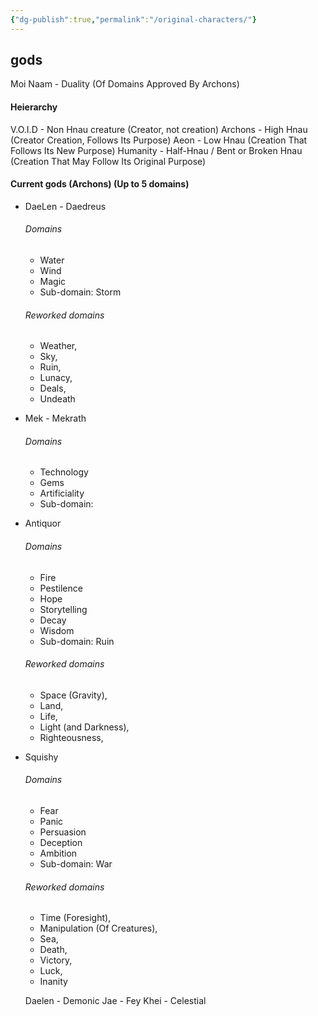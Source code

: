 ```yaml
---
{"dg-publish":true,"permalink":"/original-characters/"}
---
```


## gods 
  Moi Naam - Duality (Of Domains Approved By Archons)

#### Heierarchy
V.O.I.D - Non Hnau creature (Creator, not creation) 
Archons - High Hnau (Creator Creation, Follows Its Purpose)
Aeon - Low Hnau (Creation That Follows Its New Purpose)
Humanity - Half-Hnau / Bent or Broken Hnau (Creation That May Follow Its Original Purpose) 

#### Current gods (Archons) (Up to 5 domains)

- DaeLen - Daedreus
  ###### Domains
	- Water
	- Wind
	- Magic
	- Sub-domain: Storm
	###### Reworked domains
	- Weather, 
	- Sky, 
	- Ruin, 
	- Lunacy, 
	- Deals, 
	- Undeath
  
- Mek - Mekrath 
  ###### Domains
	- Technology
	- Gems
	- Artificiality
	- Sub-domain:
  
- Antiquor
  ###### Domains
	- Fire
	- Pestilence
	- Hope
	- Storytelling
	- Decay
	- Wisdom
	- Sub-domain: Ruin
	###### Reworked domains
	- Space (Gravity),
	- Land,
	- Life, 
	- Light (and Darkness),
	- Righteousness, 

- Squishy
  ###### Domains
	- Fear
	- Panic
	- Persuasion
	- Deception
	- Ambition
	- Sub-domain: War
	###### Reworked domains
	- Time (Foresight),
	- Manipulation (Of Creatures),
	- Sea,
	- Death,
	- Victory,
	- Luck,
	- Inanity
	  
	Daelen - Demonic
	Jae - Fey 
	Khei - Celestial 